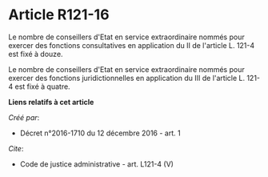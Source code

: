 # Article R121-16

Le nombre de conseillers d'Etat en service extraordinaire nommés pour exercer des fonctions consultatives en application du
II de l'article L. 121-4 est fixé à douze.

Le nombre de conseillers d'Etat en service extraordinaire nommés pour exercer des fonctions juridictionnelles en application
du III de l'article L. 121-4 est fixé à quatre.

**Liens relatifs à cet article**

_Créé par_:

  - Décret n°2016-1710 du 12 décembre 2016 - art. 1

_Cite_:

  - Code de justice administrative - art. L121-4 (V)
